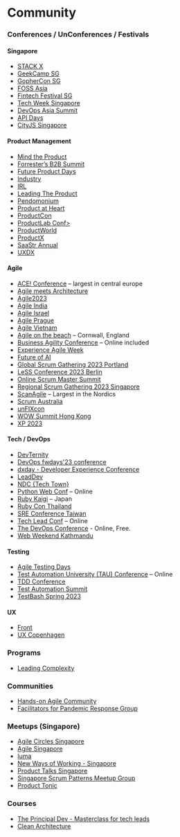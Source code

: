 # Community
### Conferences / UnConferences / Festivals
#### Singapore
- [STACK X](https://www.developer.tech.gov.sg/communities/events/conferences/)
- [GeekCamp SG](https://geekcamp.sg/)
- [GopherCon SG](https://gophercon.sg/)
- [FOSS Asia](https://fossasia.org/)
- [Fintech Festival SG](https://www.fintechfestival.sg/)
- [Tech Week Singapore](https://www.singaporetechnologyweek.com/)
- [DevOps Asia Summit](https://devopsasiasummit.com/)
- [API Days](https://www.apidays.global/singapore/)
- [CityJS Singapore](https://singapore.cityjsconf.org/)

#### Product Management
- [Mind the Product](https://www.mindtheproduct.com/conferences/)
- [Forrester’s B2B Summit](https://www.forrester.com/event/b2b-summit-north-america/)
- [Future Product Days](https://www.futureproductdays.com/)
- [Industry](https://www.industryconference.com/)
- [IRL](https://irl25.com/)
- [Leading The Product](https://www.leadingtheproduct.com/conference/)
- [Pendomonium](https://www.pendo.io/pendomonium)
- [Product at Heart](https://productatheart.com/)
- [ProductCon](https://productschool.com/productcon)
- [ProductLab Conf>](https://productlab.app/)
- [ProductWorld](https://productworld.co/)
- [ProductX](https://www.productx.org/)
- [SaaStr Annual](https://www.saastrannual.com/)
- [UXDX](https://uxdx.com/conferences/)

#### Agile
- [ACE! Conference](https://aceconf.com/) – largest in central europe
- [Agile meets Architecture](https://www.agile-meets-architecture.com/2023/home)
- [Agile2023](https://www.agilealliance.org/agile2023/)
- [Agile India](https://2023.agileindia.org/)
- [Agile Israel](https://agileisrael.co/)
- [Agile Prague](https://agileprague.com/)
- [Agile Vietnam](https://agilevietnam.vn/)
- [Agile on the beach](https://agileonthebeach.com/) – Cornwall, England
- [Business Agility Conference](https://www.businessagilityconference.com/) – Online included
- [Experience Agile Week](https://experienceagileweek.org)
- [Future of AI](https://www.futureofai.com/)
- [Global Scrum Gathering 2023 Portland](https://www.gsgpdx23.com/)
- [LeSS Conference 2023 Berlin](https://less.works/conferenza/conferences/2023-less-conference-berlin-9)
- [Online Scrum Master Summit](https://onlinescrummastersummit.com/)
- [Regional Scrum Gathering 2023 Singapore](https://www.scrumalliance.org/events/search)
- [ScanAgile](https://www.scan-agile.org/) – Largest in the Nordics
- [Scrum Australia](https://www.scrum.com.au/)
- [unFIXcon](https://unfixcon.events/)
- [WOW Summit Hong Kong](https://wowsummit.net/hong-kong-mar-2023/)
- [XP 2023](https://www.agilealliance.org/xp2023/)

#### Tech / DevOps
- [DevTernity](https://devternity.com/)
- [DevOps fwdays'23 conference](https://fwdays.com/en/event/devops-fwdays-2023)
- [dxday - Developer Experience Conference](dxday.it)
- [LeadDev](https://leaddev.com/events)
- [NDC {Tech Town}](https://ndctechtown.com/)
- [Python Web Conf](https://pythonwebconf.com/) – Online
- [Ruby Kaigi](https://rubykaigi.org/) – Japan
- [Ruby Con Thailand](https://rubyconfth.com/)
- [SRE Conference Taiwan](https://sre.ithome.com.tw/)
- [Tech Lead Conf](https://techleadconf.com/) – Online
- [The DevOps Conference](https://www.thedevopsconference.com/) - Online, Free.
- [Web Weekend Kathmandu](https://wwktm.co/)

#### Testing
- [Agile Testing Days](https://agiletestingdays.com/)
- [Test Automation University (TAU) Conference](https://applitools.info/8ak) – Online
- [TDD Conference](https://tddconf.com/)
- [Test Automation Summit](https://www.testingmind.com/event/tas2022/test-automation-summit-singapore/)
- [TestBash Spring 2023](https://www.ministryoftesting.com/events/testbash-spring-2023)

#### UX
- [Front](https://www.frontutah.com/)
- [UX Copenhagen](https://uxcopenhagen.com/)

### Programs
- [Leading Complexity](https://leadingcomplexity.com/)  

### Communities
- [Hands-on Agile Community](https://www.meetup.com/Hands-on-Agile-Berlin-Chapter-Meetup/)
- [Facilitators for Pandemic Response Group](https://groups.io/g/f4c-response)

### Meetups (Singapore)
- [Agile Circles Singapore](https://www.meetup.com/Agile-Circles-Singapore/)
- [Agile Singapore](https://www.meetup.com/Agile-Singapore/)
- [luma](https://lu.ma/discover)
- [New Ways of Working - Singapore](https://www.meetup.com/New-Ways-of-Working-Singapore/)
- [Product Talks Singapore](https://www.meetup.com/producttalkssingapore/)
- [Singapore Scrum Patterns Meetup Group](https://www.meetup.com/Singapore-Scrum-Patterns-Meetup-Group)
- [Product Tonic](https://www.meetup.com/producttonic-meetup/)

### Courses
- [The Principal Dev - Masterclass for tech leads](https://principal.dev/)
- [Clean Architecture](https://clean.re/)